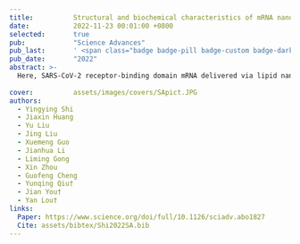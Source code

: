 ```yaml
---
title:          Structural and biochemical characteristics of mRNA nanoparticles determine anti–SARS-CoV-2 humoral and cellular immune responses
date:           2022-11-23 00:01:00 +0800
selected:       true
pub:            "Science Advances"
pub_last:       ' <span class="badge badge-pill badge-custom badge-dark">Journal</span><span class="badge badge-pill badge-custom badge-success">Research</span>'
pub_date:       "2022"
abstract: >-
  Here, SARS-CoV-2 receptor-binding domain mRNA delivered via lipid nanoparticle (LNP), cationic nanoemulsion (CNE) and cationic liposome (Lipo) were constructed. Results demonstrated that the structural and biochemical characteristics of nanoparticles shaped their tissue dissemination, cellular uptake and intracellular trafficking, which eventually determined the activation of antiviral humoral and cellular immunity.
  
cover:          assets/images/covers/SApict.JPG
authors:
  - Yingying Shi
  - Jiaxin Huang
  - Yu Liu
  - Jing Liu
  - Xuemeng Guo
  - Jianhua Li
  - Liming Gong
  - Xin Zhou
  - Guofeng Cheng
  - Yunqing Qiu†
  - Jian You†
  - Yan Lou†
links:
  Paper: https://www.science.org/doi/full/10.1126/sciadv.abo1827
  Cite: assets/bibtex/Shi2022SA.bib
---
```

